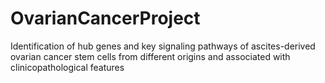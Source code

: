 # OvarianCancerProject
Identification of hub genes and key signaling pathways of ascites-derived ovarian cancer stem cells from different origins and associated with clinicopathological features
